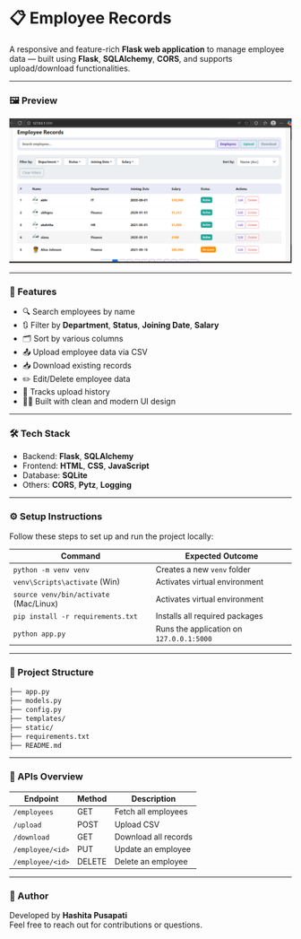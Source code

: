 # 📋 Employee Records

A responsive and feature-rich **Flask web application** to manage employee data — built using **Flask**, **SQLAlchemy**, **CORS**, and supports upload/download functionalities.

---

### 🖼️ Preview

![Employee Records Screenshot](https://github.com/hashitapusapati/Employee_Records/blob/main/employeerec%20.png?raw=true)

---

### 🚀 Features

- 🔍 Search employees by name
- 🔃 Filter by **Department**, **Status**, **Joining Date**, **Salary**
- 🗂️ Sort by various columns
- 📤 Upload employee data via CSV
- 📥 Download existing records
- ✏️ Edit/Delete employee data
- 📘 Tracks upload history
- 👩‍💼 Built with clean and modern UI design

---

### 🛠️ Tech Stack

- Backend: **Flask**, **SQLAlchemy**
- Frontend: **HTML**, **CSS**, **JavaScript**
- Database: **SQLite**
- Others: **CORS**, **Pytz**, **Logging**

---

### ⚙️ Setup Instructions

Follow these steps to set up and run the project locally:

| Command                         | Expected Outcome                         |
|--------------------------------|-------------------------------------------|
| `python -m venv venv`          | Creates a new `venv` folder               |
| `venv\Scripts\activate` (Win)  | Activates virtual environment             |
| `source venv/bin/activate` (Mac/Linux) | Activates virtual environment     |
| `pip install -r requirements.txt` | Installs all required packages         |
| `python app.py`                | Runs the application on `127.0.0.1:5000`  |

---

### 📁 Project Structure

```
├── app.py
├── models.py
├── config.py
├── templates/
├── static/
├── requirements.txt
├── README.md
```

---

### 📂 APIs Overview

| Endpoint         | Method | Description                        |
|------------------|--------|------------------------------------|
| `/employees`     | GET    | Fetch all employees                |
| `/upload`        | POST   | Upload CSV                        |
| `/download`      | GET    | Download all records               |
| `/employee/<id>` | PUT    | Update an employee                 |
| `/employee/<id>` | DELETE | Delete an employee                 |

---

### 📜 Author

Developed by **Hashita Pusapati**  
Feel free to reach out for contributions or questions.
